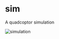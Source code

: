 # sim
A quadcoptor simulation

![simulation](https://raw.githubusercontent.com/markusheimerl/sim/0413f67af5dca50051ec5d2baa0308743cca3fc0/20250127_144944_flight.webp)
